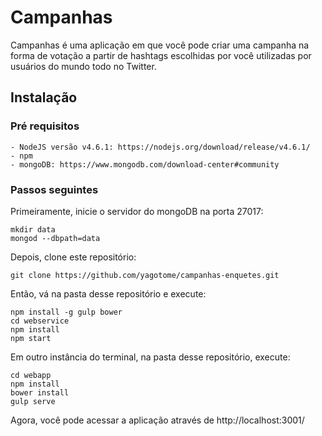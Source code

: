 # Campanhas

Campanhas é uma aplicação em que você pode criar uma campanha na forma de votação a partir de hashtags escolhidas por você utilizadas por usuários do mundo todo no Twitter.

## Instalação

### Pré requisitos

    - NodeJS versão v4.6.1: https://nodejs.org/download/release/v4.6.1/
    - npm
    - mongoDB: https://www.mongodb.com/download-center#community

### Passos seguintes

Primeiramente, inicie o servidor do mongoDB na porta 27017:

    mkdir data
    mongod --dbpath=data

Depois, clone este repositório:

    git clone https://github.com/yagotome/campanhas-enquetes.git

Então, vá na pasta desse repositório e execute:

    npm install -g gulp bower
    cd webservice
    npm install
    npm start

Em outro instância do terminal, na pasta desse repositório, execute:

    cd webapp
    npm install
    bower install
    gulp serve

Agora, você pode acessar a aplicação através de http://localhost:3001/